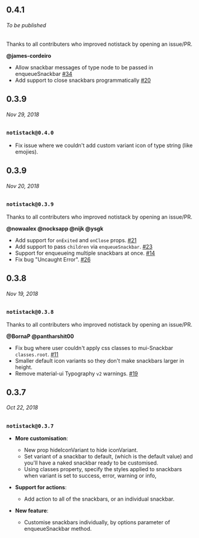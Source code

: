 ## 0.4.1
###### To be published

Thanks to all contributers who improved notistack by opening an issue/PR.

**@james-cordeiro**
* Allow snackbar messages of type node to be passed in enqueueSnackbar [#34](https://github.com/iamhosseindhv/notistack/pull/34)
* Add support to close snackbars programmatically [#20](https://github.com/iamhosseindhv/notistack/issues/20)



## 0.3.9
###### Nov 29, 2018

### `notistack@0.4.0`
* Fix issue where we couldn't add custom variant icon of type string (like emojies).


## 0.3.9
###### Nov 20, 2018

### `notistack@0.3.9`
Thanks to all contributers who improved notistack by opening an issue/PR. 

**@nowaalex @nocksapp @nijk @ysgk**
* Add support for `onExited` and `onClose` props. [#21](https://github.com/iamhosseindhv/notistack/pull/21)
* Add support to pass `children` via `enqueueSnackbar`. [#23](https://github.com/iamhosseindhv/notistack/pull/23)
* Support for enqueueing multiple snackbars at once. [#14](https://github.com/iamhosseindhv/notistack/issues/14)
* Fix bug "Uncaught Error". [#26](https://github.com/iamhosseindhv/notistack/issues/26)


## 0.3.8
###### Nov 19, 2018

### `notistack@0.3.8`
Thanks to all contributers who improved notistack by opening an issue/PR. 

**@BornaP @pantharshit00**
* Fix bug where user couldn't apply css classes to mui-Snackbar `classes.root`. [#11](https://github.com/iamhosseindhv/notistack/issues/11)
* Smaller default icon variants so they don't make snackbars larger in height.
* Remove material-ui Typography `v2` warnings. [#19](https://github.com/iamhosseindhv/notistack/issues/19)

## 0.3.7
###### Oct 22, 2018

### `notistack@0.3.7`
* **More customisation**: 
  * New prop hideIconVariant to hide iconVariant.
  * Set variant of a snackbar to default, (which is the default value) and you'll have a naked snackbar ready to be customised.
  * Using classes property, specify the styles applied to snackbars when variant is set to success, error, warning or info,

* **Support for actions**:
  * Add action to all of the snackbars, or an individual snackbar.

* **New feature**:
  * Customise snackbars individually, by options parameter of enqueueSnackbar method.


